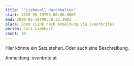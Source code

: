 ```yaml
---
title: '"Liebevoll durchhalten"'
start: 2020-05-19T08:00:00.000Z
end: 2020-05-19T09:30:33.490Z
place: Zoom (Link nach Anmeldung via Eventbrite)
person: Cori Liebhart
count: 10
---
```

Hier könnte ein Satz stehen. Oder auch eine Beschreibung.



Anmeldung: evenbrite.at